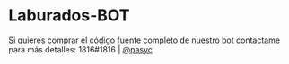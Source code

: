 # Laburados-BOT
Si quieres comprar el código fuente completo de nuestro bot contactame para más detalles: 1816#1816 | [@pasyc](https://t.me/pasyc)
